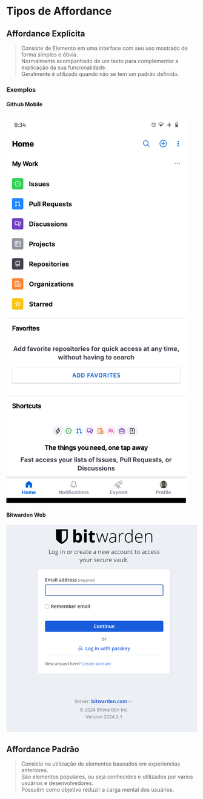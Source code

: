 # Tipos de Affordance

## Affordance Explicita

> Consiste de Elemento em uma interface com seu uso mostrado de forma simples e óbvia.  
> Normalmente acompanhado de um texto para complementar a explicação da sua funcionalidade.  
> Geralmente é utilizado quando não se tem um padrão definido.  

### Exemplos

#### Github Mobile

![Github Mobile Home Screen](./assets/images/github_mobile_screen.svg)

#### Bitwarden Web

![Bitwarden Web Login Screen](./assets/images/bitwarden_screen.svg)

## Affordance Padrão

> Consiste na utilização de elementos baseados em experiencias anteriores.  
> São elementos populares, ou seja conhecidos e utilizados por varios usuários e desenvolvedores.  
> Possuêm como objetivo reduzir a carga mental dos usuários.  
